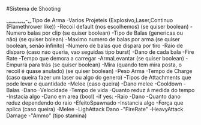 #Sistema de Shooting

␣␣␣␣␣-␣Tipo de Arma
 -Varios Projeteis (Explosivo,Laser,Continuo (Flamethrower like))
  -Recoil default (nos escolhemos) (se quiser boolean)
  -Numero balas por clip (se quiser boolean)
  -Tipo de Balas (genericas ou não) (se quiser bolean)
  -Maximo numero de balas por arma (se quiser boolean, senão infinito)
  -Numero de balas que dispara por tiro
  -Raio de disparo (caso nao queria, vao seguidas tipo burst)
  -Dano de cada bala
  -Fire Rate
  -Tempo que demora a carregar
  -ArmaLevantar (se quiser boolean)
  -Empurra para trás (se quiser boolean)
  -Mira (quando tem mira posta, o recoil é quase anulado) (se quiser boolean)
  -Peso Arma
  -Tempo de Charge  (caso queira fazer um laser ou algo do genero)
  -Tipos de Attachments que pode levar e quantidade
  -Melee (caso queira)
   -Dano melee
   -Cooldown
-Balas
 -Dano
 -Velocidade
 -Tempo de vida
 -Quanto reduz á medida do tempo
 -Instacia algo
 -Dano em area (bool)
  -if yes:
   -Raio
   -Dano
   -Quanto dano reduz dependendo do raio
   -EfeitoSpawnado
   -Instancia algo
   -Força que aplica (caso queira)
-Melee
 -LighAttack Dano 
 -"FireRate"
 -HeavyAttack Damage
 -"Ammo" (tipo stamina)
